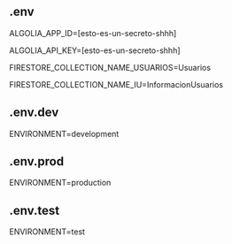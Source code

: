 .env
------------------------------------------
ALGOLIA_APP_ID=[esto-es-un-secreto-shhh]

ALGOLIA_API_KEY=[esto-es-un-secreto-shhh]

FIRESTORE_COLLECTION_NAME_USUARIOS=Usuarios

FIRESTORE_COLLECTION_NAME_IU=InformacionUsuarios


.env.dev
------------------------------------------
ENVIRONMENT=development


.env.prod
------------------------------------------
ENVIRONMENT=production


.env.test
------------------------------------------
ENVIRONMENT=test